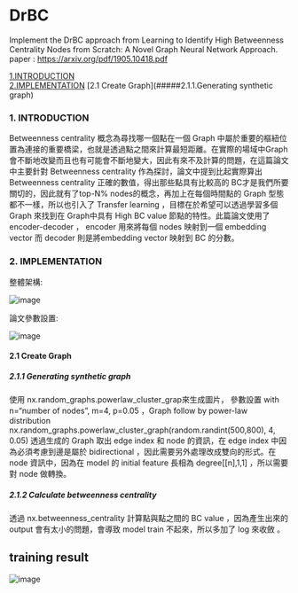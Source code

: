 # DrBC
Implement the DrBC approach from Learning to Identify High Betweenness Centrality Nodes from Scratch: A Novel Graph Neural Network Approach. paper : https://arxiv.org/pdf/1905.10418.pdf


[1.INTRODUCTION](#1introduction)  
[2.IMPLEMENTATION](#2implementation) 
[2.1 Create Graph](#####2.1.1.Generating synthetic graph) 

### 1.	INTRODUCTION  
Betweenness centrality 概念為尋找哪一個點在一個 Graph 中屬於重要的樞紐位置為連接的重要橋梁，也就是透過點之間來計算最短距離。在實際的場域中Graph 會不斷地改變而且也有可能會不斷地變大，因此有來不及計算的問題，在這篇論文中主要針對 Betweenness centrality 作為探討，論文中提到比起實際算出 Betweenness centrality 正確的數值，得出那些點具有比較高的 BC才是我們所要關切的，因此就有了top-N% nodes的概念，再加上在每個時間點的 Graph 型態都不一樣，所以也引入了 Transfer learning ，目標在於希望可以透過學習多個 Graph 來找到在 Graph中具有 High BC value 節點的特性。此篇論文使用了 encoder-decoder ， encoder 用來將每個 nodes 映射到一個 embedding vector 而 decoder 則是將embedding vector 映射到 BC 的分數。 

### 2.	IMPLEMENTATION  
整體架構: 

![image](https://user-images.githubusercontent.com/51444652/158140318-bf941edf-d256-4992-aa62-009eff357ddc.png)

論文參數設置:

![image](https://user-images.githubusercontent.com/51444652/158140348-9fb80ca8-3f76-4e3e-9784-6a71f88e6c08.png)


#### 2.1	 Create Graph 

##### 2.1.1 Generating synthetic graph  
使用 nx.random_graphs.powerlaw_cluster_grap來生成圖片， 參數設置 with n=“number of nodes”, m=4, p=0.05 ，Graph follow by power-law distribution nx.random_graphs.powerlaw_cluster_graph(random.randint(500,800), 4, 0.05) 
透過生成的 Graph 取出 edge index 和 node 的資訊，在 edge index 中因為必須考慮到邊是屬於 bidirectional ，因此需要另外處理改成雙向的形式。在 node 資訊中，因為在 model 的 initial feature 長相為 degree[[n],1,1] ，所以需要對 node 做轉換。

##### 2.1.2 Calculate betweenness centrality
透過 nx.betweenness_centrality 計算點與點之間的 BC value ，因為產生出來的 output 會有太小的問題，會導致 model train 不起來，所以多加了 log 來收斂 。


## training result 
![image](https://user-images.githubusercontent.com/51444652/158065393-a22e9e26-da53-458f-af6c-3efad2bee752.png)
